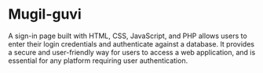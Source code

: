 # Mugil-guvi
A sign-in page built with HTML, CSS, JavaScript, and PHP allows users to enter their login credentials and authenticate against a database. It provides a secure and user-friendly way for users to access a web application, and is essential for any platform requiring user authentication.
